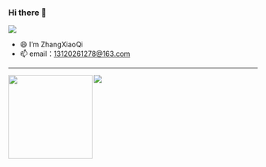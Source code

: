 ### Hi there 👋
<!-- - 👋 Hi, I’m @haikuotiana
- 👀 I’m interested in ...
- 🌱 I’m currently learning ...
- 💞️ I’m looking to collaborate on ...
- 📫 How to reach me ... -->

<!---
haikuotiana/haikuotiana is a ✨ special ✨ repository because its `README.md` (this file) appears on your GitHub profile.
You can click the Preview link to take a look at your changes.
--->

![](https://komarev.com/ghpvc/?username=zhangjichengcc)
- 😄 I’m ZhangXiaoQi
- 📫 email：13120261278@163.com

---

<div>
  <img height="170" align="left" src="https://github-readme-stats.vercel.app/api?username=haikuotiana&count_private=true&include_all_commits=true" />
  <img src="https://github-readme-stats.vercel.app/api/top-langs/?username=haikuotiana&layout=compact" />
</div>
